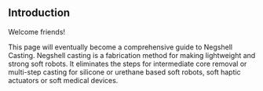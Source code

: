 ## Introduction

Welcome friends!

This page will eventually become a comprehensive guide to Negshell Casting. Negshell casting is a fabrication method for making lightweight and strong soft robots. It eliminates the steps for intermediate core removal or multi-step casting for silicone or urethane based soft robots, soft haptic actuators or soft medical devices.
